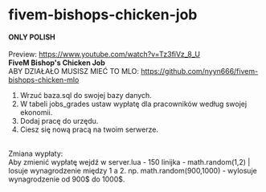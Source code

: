 # fivem-bishops-chicken-job

<b> ONLY POLISH </b>
<br>
<br>
Preview: https://www.youtube.com/watch?v=Tz3fiVz_8_U
<br>
<b>FiveM Bishop's Chicken Job</b>
<br>
ABY DZIAŁAŁO MUSISZ MIEĆ TO MLO: https://github.com/nyyn666/fivem-bishops-chicken-mlo
<br>
1. Wrzuć baza.sql do swojej bazy danych.
2. W tabeli jobs_grades ustaw wypłatę dla pracowników według swojej ekonomii.
3. Dodaj pracę do urzędu.
4. Ciesz się nową pracą na twoim serwerze.
<br>
Zmiana wypłaty:
<br>
Aby zmienić wypłatę wejdź w server.lua - 150 linijka - math.random(1,2) | losuje wynagrodzenie między 1 a 2. np. math.random(900,1000) - wylosuje wynagrodzenie od 900$ do 1000$.
